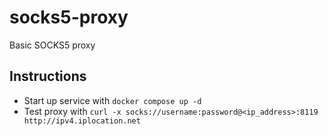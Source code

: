 # socks5-proxy

Basic SOCKS5 proxy

## Instructions

- Start up service with `docker compose up -d`
- Test proxy with `curl -x socks://username:password@<ip_address>:8119 http://ipv4.iplocation.net`
